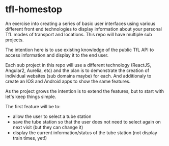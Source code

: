 # tfl-homestop
An exercise into creating a series of basic user interfaces using various different front end technologies to display information about your personal TfL modes of transport and locations. This repo will have multiple sub projects.

The intention here is to use existing knowledge of the public TfL API to access information and display it to the end user.

Each sub project in this repo will use a different technology (ReactJS, Angular2, Aurelia, etc) and the plan is to demonstrate the creation of individual websites (sub domains maybe) for each. And additionaly to create an IOS and Android apps to show the same features.

As the project grows the intention is to extend the features, but to start with let's keep things simple.

The first feature will be to:

* allow the user to select a tube station
* save the tube station so that the user does not need to select again on next visit (but they can change it)
* display the current information/status of the tube station (not display train times, yet!)


